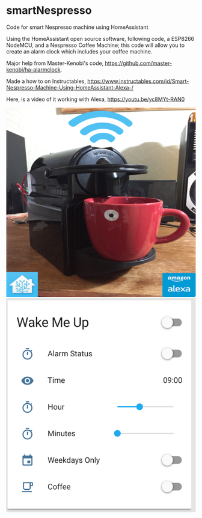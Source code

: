 # smartNespresso
Code for smart Nespresso machine using HomeAssistant

Using the HomeAssistant open source software, following code, a ESP8266 NodeMCU, and a Nespresso Coffee Machine; this code will allow you to create an alarm clock which includes your coffee machine.

Major help from Master-Kenobi's code,
https://github.com/master-kenobi/ha-alarmclock.

Made a how to on Instructables,
https://www.instructables.com/id/Smart-Nespresso-Machine-Using-HomeAssistant-Alexa-/

Here, is a video of it working with Alexa,
https://youtu.be/yc8MYt-RAN0

![Alt text](nespresso_homeAssistant.png?raw=true "Smart Nespresso Machine")
![Alt text](homeAssistant.png?raw=true "HomeAssistant Alarm Control")

